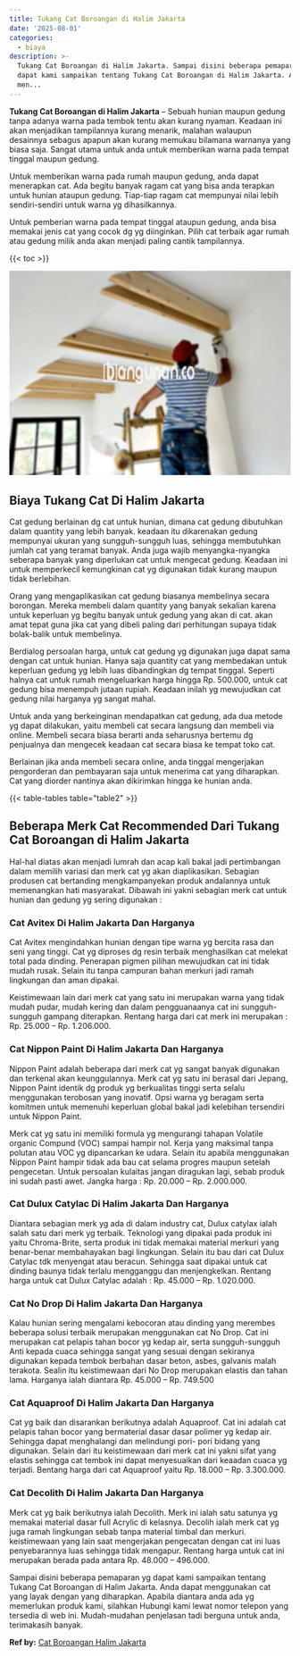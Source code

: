 ```yaml
---
title: Tukang Cat Boroangan di Halim Jakarta
date: '2025-08-01'
categories:
  - biaya
description: >-
  Tukang Cat Boroangan di Halim Jakarta. Sampai disini beberapa pemaparan yg
  dapat kami sampaikan tentang Tukang Cat Boroangan di Halim Jakarta. Anda dapat
  men...
---
```


**Tukang Cat Boroangan di Halim Jakarta** – Sebuah hunian maupun gedung tanpa adanya warna pada tembok tentu akan kurang nyaman. Keadaan ini akan menjadikan tampilannya kurang menarik, malahan walaupun desainnya sebagus apapun akan kurang memukau bilamana warnanya yang biasa saja. Sangat utama untuk anda untuk memberikan warna pada tempat tinggal maupun gedung.

Untuk memberikan warna pada rumah maupun gedung, anda dapat menerapkan cat. Ada begitu banyak ragam cat yang bisa anda terapkan untuk hunian ataupun gedung. Tiap-tiap ragam cat mempunyai nilai lebih sendiri-sendiri untuk warna yg dihasilkannya.

Untuk pemberian warna pada tempat tinggal ataupun gedung, anda bisa memakai jenis cat yang cocok dg yg diinginkan. Pilih cat terbaik agar rumah atau gedung milik anda akan menjadi paling cantik tampilannya.

{{< toc >}}

![Tukang Cat Boroangan di Halim Jakarta](/images/jasa-cat-murah38.png)

## Biaya Tukang Cat Di Halim Jakarta

Cat gedung berlainan dg cat untuk hunian, dimana cat gedung dibutuhkan dalam quantity yang lebih banyak. keadaan itu dikarenakan gedung mempunyai ukuran yang sungguh-sungguh luas, sehingga membutuhkan jumlah cat yang teramat banyak. Anda juga wajib menyangka-nyangka seberapa banyak yang diperlukan cat untuk mengecat gedung. Keadaan ini untuk memperkecil kemungkinan cat yg digunakan tidak kurang maupun tidak berlebihan.

Orang yang mengaplikasikan cat gedung biasanya membelinya secara borongan. Mereka membeli dalam quantity yang banyak sekalian karena untuk keperluan yg begitu banyak untuk gedung yang akan di cat. akan amat tepat guna jika cat yang dibeli paling dari perhitungan supaya tidak bolak-balik untuk membelinya.

Berdialog persoalan harga, untuk cat gedung yg digunakan juga dapat sama dengan cat untuk hunian. Hanya saja quantity cat yang membedakan untuk keperluan gedung yg lebih luas dibandingkan dg tempat tinggal. Seperti halnya cat untuk rumah mengeluarkan harga hingga Rp. 500.000, untuk cat gedung bisa menempuh jutaan rupiah. Keadaan inilah yg mewujudkan cat gedung nilai harganya yg sangat mahal.

Untuk anda yang berkeinginan mendapatkan cat gedung, ada dua metode yg dapat dilakukan, yaitu membeli cat secara langsung dan membeli via online. Membeli secara biasa berarti anda seharusnya bertemu dg penjualnya dan mengecek keadaan cat secara biasa ke tempat toko cat.

Berlainan jika anda membeli secara online, anda tinggal mengerjakan pengorderan dan pembayaran saja untuk menerima cat yang diharapkan. Cat yang diorder nantinya akan dikirimkan hingga ke hunian anda.

{{< table-tables table="table2" >}}

## Beberapa Merk Cat Recommended Dari Tukang Cat Boroangan di Halim Jakarta

Hal-hal diatas akan menjadi lumrah dan acap kali bakal jadi pertimbangan dalam memilih variasi dan merk cat yg akan diaplikasikan. Sebagian produsen cat bertanding mengkampanyekan produk andalannya untuk memenangkan hati masyarakat. Dibawah ini yakni sebagian merk cat untuk hunian dan gedung yg sering digunakan :

### Cat Avitex Di Halim Jakarta Dan Harganya

Cat Avitex mengindahkan hunian dengan tipe warna yg bercita rasa dan seni yang tinggi. Cat yg diproses dg resin terbaik menghasilkan cat melekat total pada dinding. Penerapan pigmen pilihan mewujudkan cat ini tidak mudah rusak. Selain itu tanpa campuran bahan merkuri jadi ramah lingkungan dan aman dipakai.

Keistimewaan lain dari merk cat yang satu ini merupakan warna yang tidak mudah pudar, mudah kering dan dalam pengguanaanya cat ini sungguh-sungguh gampang diterapkan. Rentang harga dari cat merk ini merupakan : Rp. 25.000 – Rp. 1.206.000.

### Cat Nippon Paint Di Halim Jakarta Dan Harganya

Nippon Paint adalah beberapa dari merk cat yg sangat banyak digunakan dan terkenal akan keunggulannya. Merk cat yg satu ini berasal dari Jepang, Nippon Paint identik dg produk yg berkualitas tinggi serta selalu menggunakan terobosan yang inovatif. Opsi warna yg beragam serta komitmen untuk memenuhi keperluan global bakal jadi kelebihan tersendiri untuk Nippon Paint.

Merk cat yg satu ini memiliki formula yg mengurangi tahapan Volatile organic Compund (VOC) sampai hampir nol. Kerja yang maksimal tanpa polutan atau VOC yg dipancarkan ke udara. Selain itu apabila menggunakan Nippon Paint hampir tidak ada bau cat selama progres maupun setelah pengecetan. Untuk persoalan kulaitas jangan diragukan lagi, sebab produk ini sudah pasti awet. Jangka harga : Rp. 20.000 – Rp. 2.000.000.

### Cat Dulux Catylac Di Halim Jakarta Dan Harganya

Diantara sebagian merk yg ada di dalam industry cat, Dulux catylax ialah salah satu dari merk yg terbaik. Teknologi yang dipakai pada produk ini yaitu Chroma-Brite, serta produk ini tidak memakai material merkuri yang benar-benar membahayakan bagi lingkungan. Selain itu bau dari cat Dulux Catylac tdk menyengat atau beracun. Sehingga saat dipakai untuk cat dinding baunya tidak terlalu mengganggu dan menjengkelkan. Rentang harga untuk cat Dulux Catylac adalah : Rp. 45.000 – Rp. 1.020.000.

### Cat No Drop Di Halim Jakarta Dan Harganya

Kalau hunian sering mengalami kebocoran atau dinding yang merembes beberapa solusi terbaik merupakan menggunakan cat No Drop. Cat ini merupakan cat pelapis tahan bocor yg kedap air, serta sungguh-sungguh Anti kepada cuaca sehingga sangat yang sesuai dengan sekiranya digunakan kepada tembok berbahan dasar beton, asbes, galvanis malah terakota. Sealin itu keistimewaan dari No Drop merupakan elastis dan tahan lama. Harganya ialah diantara Rp. 45.000 – Rp. 749.500

### Cat Aquaproof Di Halim Jakarta Dan Harganya

Cat yg baik dan disarankan berikutnya adalah Aquaproof. Cat ini adalah cat pelapis tahan bocor yang bermaterial dasar dasar polimer yg kedap air. Sehingga dapat menghalangi dan melindungi pori- pori bidang yang digunakan. Selain dari itu keistimewaan dari merk cat ini yakni sifat yang elastis sehingga cat tembok ini dapat menyesuaikan dari keaadan cuaca yg terjadi. Bentang harga dari cat Aquaproof yaitu Rp. 18.000 – Rp. 3.300.000.

### Cat Decolith Di Halim Jakarta Dan Harganya

Merk cat yg baik berikutnya ialah Decolith. Merk ini ialah satu satunya yg memakai material dasar full Acrylic di kelasnya. Decolih ialah merk cat yg juga ramah lingkungan sebab tanpa material timbal dan merkuri. keistimewaan yang lain saat mengerjakan pengecatan dengan cat ini luas penyebarannya luas sehingga tidak mengapur. Rentang harga untuk cat ini merupakan berada pada antara Rp. 48.000 – 496.000.

Sampai disini beberapa pemaparan yg dapat kami sampaikan tentang Tukang Cat Boroangan di Halim Jakarta. Anda dapat menggunakan cat yang layak dengan yang diharapkan. Apabila diantara anda ada yg memerlukan produk kami, silahkan Hubungi kami lewat nomor telepon yang tersedia di web ini. Mudah-mudahan penjelasan tadi berguna untuk anda, terimakasih banyak.

**Ref by:** [Cat Boroangan Halim Jakarta](https://id.wikipedia.org/wiki/Cat)
